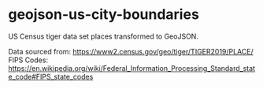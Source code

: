 # geojson-us-city-boundaries

US Census tiger data set places transformed to GeoJSON.

Data sourced from: https://www2.census.gov/geo/tiger/TIGER2019/PLACE/
FIPS Codes: https://en.wikipedia.org/wiki/Federal_Information_Processing_Standard_state_code#FIPS_state_codes
